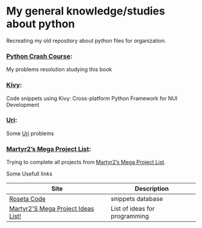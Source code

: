 # My general knowledge/studies about python
  Recreating my old repository about python files for organization.

### [Python Crash Course](https://github.com/Pannry/python_study/tree/master/Python%20Crash%20Course):
  My problems resolution studying this book

### [Kivy](https://github.com/Pannry/python_study/tree/master/Kivy):
  Code snippets using Kivy: Cross-platform Python Framework for NUI Development

### [Uri](https://github.com/Pannry/python_study/tree/master/Uri):
  Some [Uri](https://www.urionlinejudge.com.br/judge/pt/login) problems
  
### [Martyr2’s Mega Project List](https://github.com/Pannry/python_study/tree/master/Martyr2%E2%80%99s%20Mega%20Project%20List):
  Trying to complete all projects from [Martyr2’s Mega Project List](http://www.dreamincode.net/forums/topic/78802-martyr2s-mega-project-ideas-list/).






Some Usefull links

| Site     | Description    | 
| --------|---------|
| [Roseta Code](http://rosettacode.org/wiki/Rosetta_Code)  | snippets database  |
| [Martyr2'S Mega Project Ideas List!](http://www.dreamincode.net/forums/topic/78802-martyr2s-mega-project-ideas-list/) | List of ideas for programming | 

